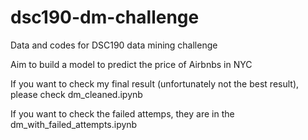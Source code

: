 # dsc190-dm-challenge
Data and codes for DSC190 data mining challenge

Aim to build a model to predict the price of Airbnbs in NYC

If you want to check my final result (unfortunately not the best result), please check dm_cleaned.ipynb

If you want to check the failed attemps, they are in the dm_with_failed_attempts.ipynb

